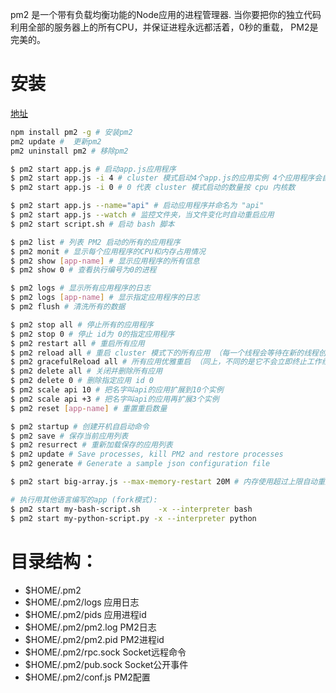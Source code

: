 
pm2 是一个带有负载均衡功能的Node应用的进程管理器.
当你要把你的独立代码利用全部的服务器上的所有CPU，并保证进程永远都活着，0秒的重载， PM2是完美的。

# 安装

[地址](http://pm2.keymetrics.io/docs/usage/quick-start/)

```bash
npm install pm2 -g # 安装pm2
pm2 update #  更新pm2
pm2 uninstall pm2 # 移除pm2
```

```bash
$ pm2 start app.js # 启动app.js应用程序
$ pm2 start app.js -i 4 # cluster 模式启动4个app.js的应用实例 4个应用程序会自动进行负载均衡
$ pm2 start app.js -i 0 # 0 代表 cluster 模式启动的数量按 cpu 内核数

$ pm2 start app.js --name="api" # 启动应用程序并命名为 "api"
$ pm2 start app.js --watch # 监控文件夹，当文件变化时自动重启应用
$ pm2 start script.sh # 启动 bash 脚本

$ pm2 list # 列表 PM2 启动的所有的应用程序
$ pm2 monit # 显示每个应用程序的CPU和内存占用情况
$ pm2 show [app-name] # 显示应用程序的所有信息
$ pm2 show 0 # 查看执行编号为0的进程

$ pm2 logs # 显示所有应用程序的日志
$ pm2 logs [app-name] # 显示指定应用程序的日志
$ pm2 flush # 清洗所有的数据

$ pm2 stop all # 停止所有的应用程序
$ pm2 stop 0 # 停止 id为 0的指定应用程序
$ pm2 restart all # 重启所有应用 
$ pm2 reload all # 重启 cluster 模式下的所有应用 （每一个线程会等待在新的线程创建之后才会被终止掉，因此，当你在产品环境部署新的代码时，server会不间断地一直保持运行）
$ pm2 gracefulReload all # 所有应用优雅重启 （同上，不同的是它不会立即终止工作线程，而是通过IPC发送一个shutdown信号来关闭所有当前的连接并处理一些自定义的任务，然后再优雅地退出）
$ pm2 delete all # 关闭并删除所有应用
$ pm2 delete 0 # 删除指定应用 id 0
$ pm2 scale api 10 # 把名字叫api的应用扩展到10个实例
$ pm2 scale api +3 # 把名字叫api的应用再扩展3个实例
$ pm2 reset [app-name] # 重置重启数量

$ pm2 startup # 创建开机自启动命令
$ pm2 save # 保存当前应用列表
$ pm2 resurrect # 重新加载保存的应用列表
$ pm2 update # Save processes, kill PM2 and restore processes
$ pm2 generate # Generate a sample json configuration file

$ pm2 start big-array.js --max-memory-restart 20M # 内存使用超过上限自动重启

# 执行用其他语言编写的app (fork模式):
$ pm2 start my-bash-script.sh    -x --interpreter bash
$ pm2 start my-python-script.py -x --interpreter python
```

# 目录结构： 
- $HOME/.pm2 
- $HOME/.pm2/logs 应用日志
- $HOME/.pm2/pids 应用进程id
- $HOME/.pm2/pm2.log PM2日志
- $HOME/.pm2/pm2.pid PM2进程id
- $HOME/.pm2/rpc.sock Socket远程命令
- $HOME/.pm2/pub.sock Socket公开事件
- $HOME/.pm2/conf.js PM2配置
